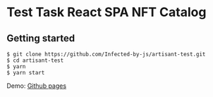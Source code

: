 # Test Task React SPA NFT Catalog

## Getting started

```
$ git clone https://github.com/Infected-by-js/artisant-test.git
$ cd artisant-test
$ yarn
$ yarn start
```

Demo: [Github pages](https://infected-by-js.github.io/artisant-test/)
